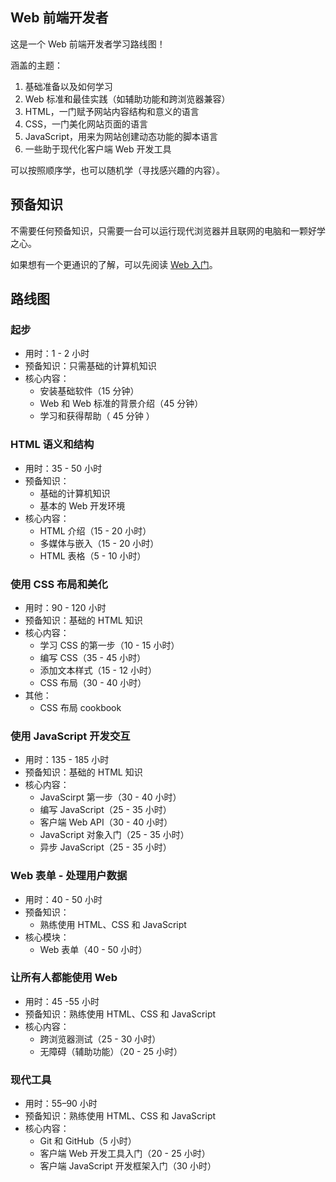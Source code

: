 ## Web 前端开发者

这是一个 Web 前端开发者学习路线图！

涵盖的主题：

1. 基础准备以及如何学习
2. Web 标准和最佳实践（如辅助功能和跨浏览器兼容）
3. HTML，一门赋予网站内容结构和意义的语言
4. CSS，一门美化网站页面的语言
5. JavaScript，用来为网站创建动态功能的脚本语言
6. 一些助于现代化客户端 Web 开发工具

可以按照顺序学，也可以随机学（寻找感兴趣的内容）。

## 预备知识

不需要任何预备知识，只需要一台可以运行现代浏览器并且联网的电脑和一颗好学之心。

如果想有一个更通识的了解，可以先阅读 [Web 入门](./get-started-web.md)。

## 路线图

### 起步

- 用时：1 - 2 小时
- 预备知识：只需基础的计算机知识
- 核心内容：
    - 安装基础软件（15 分钟）
    - Web 和 Web 标准的背景介绍（45 分钟）
    - 学习和获得帮助（ 45 分钟 ）

### HTML 语义和结构

- 用时：35 - 50 小时
- 预备知识：
    - 基础的计算机知识
    - 基本的 Web 开发环境
- 核心内容：
    - HTML 介绍（15 - 20 小时）
    - 多媒体与嵌入（15 - 20 小时）
    - HTML 表格（5 - 10 小时）

### 使用 CSS 布局和美化

- 用时：90 - 120 小时
- 预备知识：基础的 HTML 知识
- 核心内容：
    - 学习 CSS 的第一步（10 - 15 小时）
    - 编写 CSS（35 - 45 小时）
    - 添加文本样式（15 - 12 小时）
    - CSS 布局（30 - 40 小时）
- 其他：
    - CSS 布局 cookbook

### 使用 JavaScript 开发交互

- 用时：135 - 185 小时
- 预备知识：基础的 HTML 知识
- 核心内容：
    - JavaScirpt 第一步（30 - 40 小时）
    - 编写 JavaScript（25 - 35 小时）
    - 客户端 Web API（30 - 40 小时）
    - JavaScript 对象入门（25 - 35 小时）
    - 异步 JavaScript（25 - 35 小时）


### Web 表单 - 处理用户数据

- 用时：40 - 50 小时
- 预备知识：
    - 熟练使用 HTML、CSS 和 JavaScript
- 核心模块：
    - Web 表单（40 - 50 小时）

### 让所有人都能使用 Web

- 用时：45 -55 小时
- 预备知识：熟练使用 HTML、CSS 和 JavaScript
- 核心内容：
    - 跨浏览器测试（25 - 30 小时）
    - 无障碍（辅助功能）（20 - 25 小时）

### 现代工具

- 用时：55–90 小时
- 预备知识：熟练使用 HTML、CSS 和 JavaScript
- 核心内容：
    - Git 和 GitHub（5 小时）
    - 客户端 Web 开发工具入门（20 - 25 小时）
    - 客户端 JavaScript 开发框架入门（30 小时）